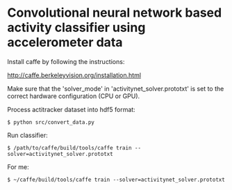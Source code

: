 # Convolutional neural network based activity classifier using accelerometer data

Install caffe by following the instructions:

http://caffe.berkeleyvision.org/installation.html

Make sure that the 'solver_mode' in 'activitynet_solver.prototxt' is set to the correct hardware configuration (CPU or GPU).

Process actitracker dataset into hdf5 format:

`
$ python src/convert_data.py
`

Run classifier:

`
$ /path/to/caffe/build/tools/caffe train --solver=activitynet_solver.prototxt
`

For me:

`
$ ~/caffe/build/tools/caffe train --solver=activitynet_solver.prototxt
`
